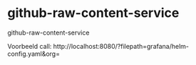 # github-raw-content-service
github-raw-content-service

Voorbeeld call: http://localhost:8080/<repo>?filepath=grafana/helm-config.yaml&org=<github org>

